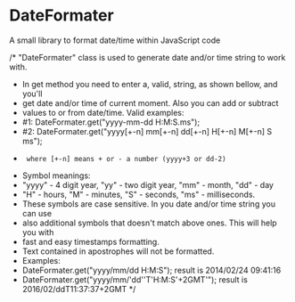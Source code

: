 # DateFormater
A small library to format date/time within JavaScript code

/* 	"DateFormater" class is used to generate date and/or time string to work with.
 *	In get method you need to enter a, valid, string, as shown bellow, and you'll
 *	get date and/or time of current moment. Also you can add or subtract
 *	values to or from date/time. Valid examples:
 *	#1: DateFormater.get("yyyy-mm-dd H:M:S.ms");
 *	#2: DateFormater.get("yyyy[+-n] mm[+-n] dd[+-n] H[+-n] M[+-n] S ms");
 *		where [+-n] means + or - a number (yyyy+3 or dd-2)
 *	Symbol meanings:
 *	"yyyy" - 4 digit year, "yy" - two digit year, "mm" - month, "dd" - day
 *	"H" - hours, "M" - minutes, "S" - seconds, "ms" - milliseconds.
 *	These symbols are case sensitive. In you date and/or time string you can use
 *	also additional symbols that doesn't match above ones. This will help you with
 *	fast and easy timestamps formatting. 
 *	Text contained in apostrophes will not be formatted.
 *	Examples: 
 *	DateFormater.get("yyyy/mm/dd H:M:S"); result is 2014/02/24 09:41:16
 *	DateFormater.get("yyyy/mm/'dd''T'H:M:S'+2GMT'"); result is 2016/02/ddT11:37:37+2GMT
*/	
